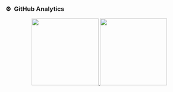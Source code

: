 ### ⚙️ &nbsp;GitHub Analytics

<p align="center">
<a href="https://github.com/bensoncode0318">
  <img height="180em" src="https://github-readme-stats-eight-theta.vercel.app/api?username=bensoncode0318&show_icons=true&theme=algolia&include_all_commits=true&count_private=true"/>
  <img height="180em" src="https://github-readme-stats-eight-theta.vercel.app/api/top-langs/?username=bensoncode0318&layout=compact&langs_count=8&theme=algolia"/>
</a>
</p>